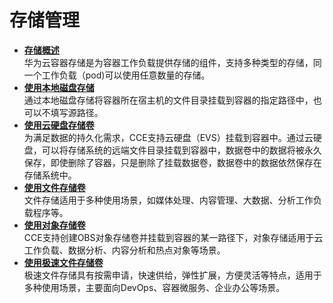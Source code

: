 # 存储管理<a name="cce_01_0041"></a>

-   **[存储概述](存储概述.md)**  
华为云容器存储是为容器工作负载提供存储的组件，支持多种类型的存储，同一个工作负载（pod\)可以使用任意数量的存储。
-   **[使用本地磁盘存储](使用本地磁盘存储.md)**  
通过本地磁盘存储将容器所在宿主机的文件目录挂载到容器的指定路径中，也可以不填写源路径。
-   **[使用云硬盘存储卷](使用云硬盘存储卷.md)**  
为满足数据的持久化需求，CCE支持云硬盘（EVS）挂载到容器中。通过云硬盘，可以将存储系统的远端文件目录挂载到容器中，数据卷中的数据将被永久保存，即使删除了容器，只是删除了挂载数据卷，数据卷中的数据依然保存在存储系统中。
-   **[使用文件存储卷](使用文件存储卷.md)**  
文件存储适用于多种使用场景，如媒体处理、内容管理、大数据、分析工作负载程序等。
-   **[使用对象存储卷](使用对象存储卷.md)**  
CCE支持创建OBS对象存储卷并挂载到容器的某一路径下，对象存储适用于云工作负载、数据分析、内容分析和热点对象等场景。
-   **[使用极速文件存储卷](使用极速文件存储卷.md)**  
极速文件存储具有按需申请，快速供给，弹性扩展，方便灵活等特点，适用于多种使用场景，主要面向DevOps、容器微服务、企业办公等场景。

